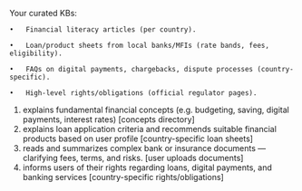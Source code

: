 Your curated KBs:

	•	Financial literacy articles (per country).

	•	Loan/product sheets from local banks/MFIs (rate bands, fees, eligibility).

	•	FAQs on digital payments, chargebacks, dispute processes (country-specific).
    
	•	High-level rights/obligations (official regulator pages).

1. explains fundamental financial concepts (e.g. budgeting, saving, digital payments, interest rates) [concepts directory]
2. explains loan application criteria and recommends suitable financial products based on user profile [country-specific loan sheets]
3. reads and summarizes complex bank or insurance documents —clarifying fees, terms, and risks. [user uploads documents]
4. informs users of their rights regarding loans, digital payments, and banking services [country-specific rights/obligations]